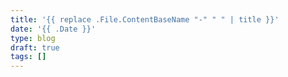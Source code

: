 ```yaml
---
title: '{{ replace .File.ContentBaseName "-" " " | title }}'
date: '{{ .Date }}'
type: blog
draft: true
tags: []
---
```


